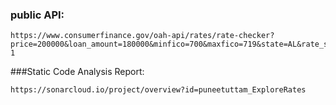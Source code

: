 ### public API: 
```
https://www.consumerfinance.gov/oah-api/rates/rate-checker?price=200000&loan_amount=180000&minfico=700&maxfico=719&state=AL&rate_structure=fixed&loan_term=30&loan_type=conf&arm_type=5-1
```

###Static Code Analysis Report: 
```
https://sonarcloud.io/project/overview?id=puneetuttam_ExploreRates
```
